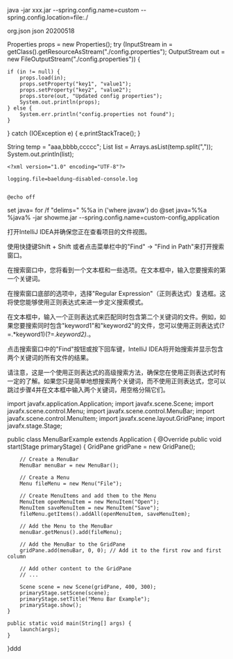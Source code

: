 java -jar xxx.jar --spring.config.name=custom --spring.config.location=file:./

<dependency>
    <groupId>org.json</groupId>
    <artifactId>json</artifactId>
    <version>20200518</version>
</dependency>

Properties props = new Properties();
try (InputStream in = getClass().getResourceAsStream("./config.properties");
     OutputStream out = new FileOutputStream("./config.properties")) {

    if (in != null) {
        props.load(in);
        props.setProperty("key1", "value1");
        props.setProperty("key2", "value2");
        props.store(out, "Updated config properties");
        System.out.println(props);
    } else {
        System.err.println("config.properties not found");
    }
} catch (IOException e) {
    e.printStackTrace();
}

String temp = "aaa,bbbb,ccccc";
List<String> list = Arrays.asList(temp.split(","));
System.out.println(list);
    
    <?xml version="1.0" encoding="UTF-8"?>
<configuration>
    <include resource=
      "org/springframework/boot/logging/logback/defaults.xml" />
    <include resource=
      "org/springframework/boot/logging/logback/file-appender.xml" />
    <root level="INFO">
        <appender-ref ref="FILE" />
    </root>
</configuration>

    logging.file=baeldung-disabled-console.log
    
    
    @echo off
set java=
for /f "delims=" %%a in ('where javaw') do @set java=%%a
%java% -jar showme.jar --spring.config.name=custom-config,application

打开IntelliJ IDEA并确保您正在查看项目的文件视图。

使用快捷键Shift + Shift 或者点击菜单栏中的"Find" -> "Find in Path"来打开搜索窗口。

在搜索窗口中，您将看到一个文本框和一些选项。在文本框中，输入您要搜索的第一个关键词。

在搜索窗口底部的选项中，选择"Regular Expression"（正则表达式）复选框。这将使您能够使用正则表达式来进一步定义搜索模式。

在文本框中，输入一个正则表达式来匹配同时包含第二个关键词的文件。例如，如果您要搜索同时包含"keyword1"和"keyword2"的文件，您可以使用正则表达式(?=.*keyword1)(?=.*keyword2).*。

点击搜索窗口中的"Find"按钮或按下回车键，IntelliJ IDEA将开始搜索并显示包含两个关键词的所有文件的结果。


请注意，这是一个使用正则表达式的高级搜索方法，确保您在使用正则表达式时有一定的了解。如果您只是简单地想搜索两个关键词，而不使用正则表达式，您可以跳过步骤4并在文本框中输入两个关键词，用空格分隔它们。
    
    
import javafx.application.Application;
import javafx.scene.Scene;
import javafx.scene.control.Menu;
import javafx.scene.control.MenuBar;
import javafx.scene.control.MenuItem;
import javafx.scene.layout.GridPane;
import javafx.stage.Stage;

public class MenuBarExample extends Application {
    @Override
    public void start(Stage primaryStage) {
        GridPane gridPane = new GridPane();

        // Create a MenuBar
        MenuBar menuBar = new MenuBar();

        // Create a Menu
        Menu fileMenu = new Menu("File");

        // Create MenuItems and add them to the Menu
        MenuItem openMenuItem = new MenuItem("Open");
        MenuItem saveMenuItem = new MenuItem("Save");
        fileMenu.getItems().addAll(openMenuItem, saveMenuItem);

        // Add the Menu to the MenuBar
        menuBar.getMenus().add(fileMenu);

        // Add the MenuBar to the GridPane
        gridPane.add(menuBar, 0, 0); // Add it to the first row and first column

        // Add other content to the GridPane
        // ...

        Scene scene = new Scene(gridPane, 400, 300);
        primaryStage.setScene(scene);
        primaryStage.setTitle("Menu Bar Example");
        primaryStage.show();
    }

    public static void main(String[] args) {
        launch(args);
    }
}ddd

